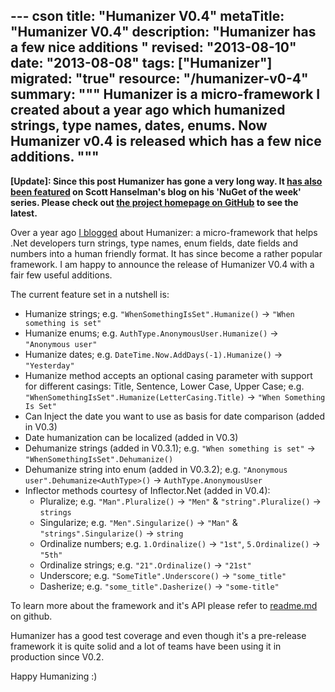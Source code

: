 --- cson
title: "Humanizer V0.4"
metaTitle: "Humanizer V0.4"
description: "Humanizer has a few nice additions "
revised: "2013-08-10"
date: "2013-08-08"
tags: ["Humanizer"]
migrated: "true"
resource: "/humanizer-v0-4"
summary: """
Humanizer is a micro-framework I created about a year ago which humanized strings, type names, dates, enums. Now Humanizer v0.4 is released which has a few nice additions.
"""
---

**[Update]: Since this post Humanizer has gone a very long way. It [has also been featured](http://www.hanselman.com/blog/NuGetPackageOfTheWeekHumanizerMakesNETDataTypesMoreHuman.aspx) on Scott Hanselman's blog on his 'NuGet of the week' series. Please check out [the project homepage on GitHub](http://github.com/MehdiK/Humanizer) to see the latest.**

Over a year ago [I blogged](/introducing-humanizer) about Humanizer: a micro-framework that helps .Net developers turn strings, type names, enum fields, date fields and numbers into a human friendly format. It has since become a rather popular framework. I am happy to announce the release of Humanizer V0.4 with a fair few useful additions. 

The current feature set in a nutshell is:

 * Humanize strings; e.g. `"WhenSomethingIsSet".Humanize()` -> `"When something is set"`
 * Humanize enums; e.g. `AuthType.AnonymousUser.Humanize()` -> `"Anonymous user"` 
 * Humanize dates; e.g. `DateTime.Now.AddDays(-1).Humanize()` -> `"Yesterday"`
 * Humanize method accepts an optional casing parameter with support for different casings: Title, Sentence, Lower Case, Upper Case; e.g. `"WhenSomethingIsSet".Humanize(LetterCasing.Title)` -> `"When Something Is Set"`
 * Can Inject the date you want to use as basis for date comparison (added in V0.3)
 * Date humanization can be localized (added in V0.3)
 * Dehumanize strings (added in V0.3.1); e.g. `"When something is set"` -> `"WhenSomethingIsSet".Dehumanize()`
 * Dehumanize string into enum (added in V0.3.2); e.g. `"Anonymous user".Dehumanize<AuthType>()` ->  `AuthType.AnonymousUser`
 * Inflector methods courtesy of Inflector.Net (added in V0.4):
	 * Pluralize; e.g. `"Man".Pluralize()` -> `"Men"` & `"string".Pluralize()` -> `strings`
	 * Singularize; e.g. `"Men".Singularize()` -> `"Man"` & `"strings".Singularize()` -> `string`
	 * Ordinalize numbers; e.g. `1.Ordinalize()` -> `"1st"`, `5.Ordinalize()` -> `"5th"`
	 * Ordinalize strings; e.g. `"21".Ordinalize()` -> `"21st"`
	 * Underscore; e.g. `"SomeTitle".Underscore()` -> `"some_title"` 
	 * Dasherize; e.g. `"some_title".Dasherize()` ->  `"some-title"`
 
To learn more about the framework and it's API please refer to [readme.md](https://github.com/MehdiK/Humanizer) on github.

Humanizer has a good test coverage and even though it's a pre-release framework it is quite solid and a lot of teams have been using it in production since V0.2.

Happy Humanizing :)